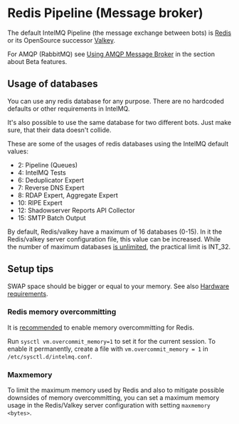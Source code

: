 # Redis Pipeline (Message broker)
<!-- comment
   SPDX-FileCopyrightText: 2025 Sebastian Wagner, Intevation GmbH <sebix@sebix.at>
   SPDX-License-Identifier: AGPL-3.0-or-later
-->

The default IntelMQ Pipeline (the message exchange between bots) is [Redis](https://redis.io/) or its OpenSource successor [Valkey](https://valkey.io/).

For AMQP (RabbitMQ) see [Using AMQP Message Broker](../beta-features.md#using-amqp-message-broker) in the section about Beta features.

## Usage of databases

You can use any redis database for any purpose. There are no hardcoded defaults or other requirements in IntelMQ.

It's also possible to use the same database for two different bots. Just make sure, that their data doesn't collide.

These are some of the usages of redis databases using the IntelMQ default values:

- 2: Pipeline (Queues)
- 4: IntelMQ Tests
- 6: Deduplicator Expert
- 7: Reverse DNS Expert
- 8: RDAP Expert, Aggregate Expert
- 10: RIPE Expert
- 12: Shadowserver Reports API Collector
- 15: SMTP Batch Output

By default, Redis/valkey have a maximum of 16 databases (0-15). In it the Redis/valkey server configuration file, this value can be increased.
While the number of maximum databases [is unlimited](https://redis.io/docs/latest/embeds/how-many-databases-software/), the practical limit is INT_32.

## Setup tips

SWAP space should be bigger or equal to your memory. See also [Hardware requirements](../hardware-requirements.md).

### Redis memory overcommitting

It is [recommended](https://redis.io/docs/latest/operate/oss_and_stack/management/admin/#linux) to enable memory overcommitting for Redis.

Run `sysctl vm.overcommit_memory=1` to set it for the current session.
To enable it permanently, create a file with `vm.overcommit_memory = 1` in `/etc/sysctl.d/intelmq.conf`.

### Maxmemory

To limit the maximum memory used by Redis and also to mitigate possible downsides of memory overcommitting, you can set a maximum memory usage in the Redis/Valkey server configuration with setting `maxmemory <bytes>`.
